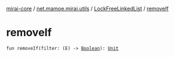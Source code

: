 [mirai-core](../../index.md) / [net.mamoe.mirai.utils](../index.md) / [LockFreeLinkedList](index.md) / [removeIf](./remove-if.md)

# removeIf

`fun removeIf(filter: (E) -> `[`Boolean`](https://kotlinlang.org/api/latest/jvm/stdlib/kotlin/-boolean/index.html)`): `[`Unit`](https://kotlinlang.org/api/latest/jvm/stdlib/kotlin/-unit/index.html)